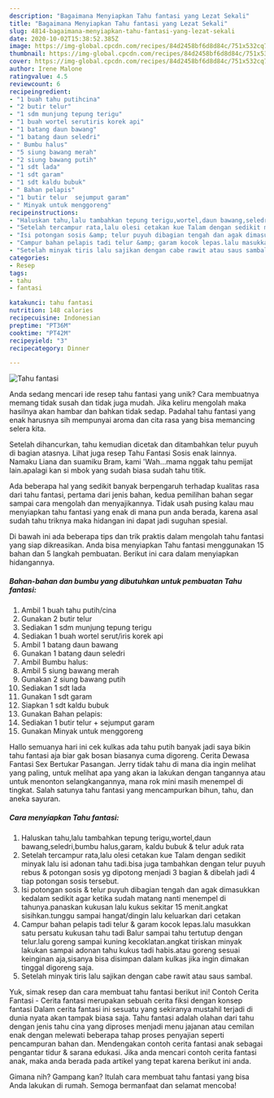```yaml
---
description: "Bagaimana Menyiapkan Tahu fantasi yang Lezat Sekali"
title: "Bagaimana Menyiapkan Tahu fantasi yang Lezat Sekali"
slug: 4814-bagaimana-menyiapkan-tahu-fantasi-yang-lezat-sekali
date: 2020-10-02T15:38:52.385Z
image: https://img-global.cpcdn.com/recipes/84d2458bf6d8d84c/751x532cq70/tahu-fantasi-foto-resep-utama.jpg
thumbnail: https://img-global.cpcdn.com/recipes/84d2458bf6d8d84c/751x532cq70/tahu-fantasi-foto-resep-utama.jpg
cover: https://img-global.cpcdn.com/recipes/84d2458bf6d8d84c/751x532cq70/tahu-fantasi-foto-resep-utama.jpg
author: Irene Malone
ratingvalue: 4.5
reviewcount: 6
recipeingredient:
- "1 buah tahu putihcina"
- "2 butir telur"
- "1 sdm munjung tepung terigu"
- "1 buah wortel serutiris korek api"
- "1 batang daun bawang"
- "1 batang daun seledri"
- " Bumbu halus"
- "5 siung bawang merah"
- "2 siung bawang putih"
- "1 sdt lada"
- "1 sdt garam"
- "1 sdt kaldu bubuk"
- " Bahan pelapis"
- "1 butir telur  sejumput garam"
- " Minyak untuk menggoreng"
recipeinstructions:
- "Haluskan tahu,lalu tambahkan tepung terigu,wortel,daun bawang,seledri,bumbu halus,garam, kaldu bubuk &amp; telur aduk rata"
- "Setelah tercampur rata,lalu olesi cetakan kue Talam dengan sedikit minyak lalu isi adonan tahu tadi.bisa juga tambahkan dengan telur puyuh rebus &amp; potongan sosis yg dipotong menjadi 3 bagian &amp; dibelah jadi 4 tiap potongan sosis tersebut."
- "Isi potongan sosis &amp; telur puyuh dibagian tengah dan agak dimasukkan kedalam sedikit agar ketika sudah matang nanti menempel di tahunya.panaskan kukusan lalu kukus sekitar 15 menit.angkat sisihkan.tunggu sampai hangat/dingin lalu keluarkan dari cetakan"
- "Campur bahan pelapis tadi telur &amp; garam kocok lepas.lalu masukkan satu persatu kukusan tahu tadi Balur sampai tahu tertutup dengan telur.lalu goreng sampai kuning kecoklatan.angkat tiriskan minyak lakukan sampai adonan tahu kukus tadi habis.atau goreng sesuai keinginan aja,sisanya bisa disimpan dalam kulkas jika ingin dimakan tinggal digoreng saja."
- "Setelah minyak tiris lalu sajikan dengan cabe rawit atau saus sambal."
categories:
- Resep
tags:
- tahu
- fantasi

katakunci: tahu fantasi 
nutrition: 148 calories
recipecuisine: Indonesian
preptime: "PT36M"
cooktime: "PT42M"
recipeyield: "3"
recipecategory: Dinner

---
```



![Tahu fantasi](https://img-global.cpcdn.com/recipes/84d2458bf6d8d84c/751x532cq70/tahu-fantasi-foto-resep-utama.jpg)

Anda sedang mencari ide resep tahu fantasi yang unik? Cara membuatnya memang tidak susah dan tidak juga mudah. Jika keliru mengolah maka hasilnya akan hambar dan bahkan tidak sedap. Padahal tahu fantasi yang enak harusnya sih mempunyai aroma dan cita rasa yang bisa memancing selera kita.

Setelah dihancurkan, tahu kemudian dicetak dan ditambahkan telur puyuh di bagian atasnya. Lihat juga resep Tahu Fantasi Sosis enak lainnya. Namaku Liana dan suamiku Bram, kami &#39;Wah…mama nggak tahu pemijat lain.apalagi kan si mbok yang sudah biasa sudah tahu titik.

Ada beberapa hal yang sedikit banyak berpengaruh terhadap kualitas rasa dari tahu fantasi, pertama dari jenis bahan, kedua pemilihan bahan segar sampai cara mengolah dan menyajikannya. Tidak usah pusing kalau mau menyiapkan tahu fantasi yang enak di mana pun anda berada, karena asal sudah tahu triknya maka hidangan ini dapat jadi suguhan spesial.


Di bawah ini ada beberapa tips dan trik praktis dalam mengolah tahu fantasi yang siap dikreasikan. Anda bisa menyiapkan Tahu fantasi menggunakan 15 bahan dan 5 langkah pembuatan. Berikut ini cara dalam menyiapkan hidangannya.

<!--inarticleads1-->

##### Bahan-bahan dan bumbu yang dibutuhkan untuk pembuatan Tahu fantasi:

1. Ambil 1 buah tahu putih/cina
1. Gunakan 2 butir telur
1. Sediakan 1 sdm munjung tepung terigu
1. Sediakan 1 buah wortel serut/iris korek api
1. Ambil 1 batang daun bawang
1. Gunakan 1 batang daun seledri
1. Ambil  Bumbu halus:
1. Ambil 5 siung bawang merah
1. Gunakan 2 siung bawang putih
1. Sediakan 1 sdt lada
1. Gunakan 1 sdt garam
1. Siapkan 1 sdt kaldu bubuk
1. Gunakan  Bahan pelapis:
1. Sediakan 1 butir telur + sejumput garam
1. Gunakan  Minyak untuk menggoreng


Hallo semuanya hari ini cek kulkas ada tahu putih banyak jadi saya bikin tahu fantasi aja biar gak bosan biasanya cuma digoreng. Cerita Dewasa Fantasi Sex Bertukar Pasangan. Jerry tidak tahu di mana dia ingin melihat yang paling, untuk melihat apa yang akan ia lakukan dengan tangannya atau untuk menonton selangkangannya, mana rok mini masih menempel di tingkat. Salah satunya tahu fantasi yang mencampurkan bihun, tahu, dan aneka sayuran. 

<!--inarticleads2-->

##### Cara menyiapkan Tahu fantasi:

1. Haluskan tahu,lalu tambahkan tepung terigu,wortel,daun bawang,seledri,bumbu halus,garam, kaldu bubuk &amp; telur aduk rata
1. Setelah tercampur rata,lalu olesi cetakan kue Talam dengan sedikit minyak lalu isi adonan tahu tadi.bisa juga tambahkan dengan telur puyuh rebus &amp; potongan sosis yg dipotong menjadi 3 bagian &amp; dibelah jadi 4 tiap potongan sosis tersebut.
1. Isi potongan sosis &amp; telur puyuh dibagian tengah dan agak dimasukkan kedalam sedikit agar ketika sudah matang nanti menempel di tahunya.panaskan kukusan lalu kukus sekitar 15 menit.angkat sisihkan.tunggu sampai hangat/dingin lalu keluarkan dari cetakan
1. Campur bahan pelapis tadi telur &amp; garam kocok lepas.lalu masukkan satu persatu kukusan tahu tadi Balur sampai tahu tertutup dengan telur.lalu goreng sampai kuning kecoklatan.angkat tiriskan minyak lakukan sampai adonan tahu kukus tadi habis.atau goreng sesuai keinginan aja,sisanya bisa disimpan dalam kulkas jika ingin dimakan tinggal digoreng saja.
1. Setelah minyak tiris lalu sajikan dengan cabe rawit atau saus sambal.


Yuk, simak resep dan cara membuat tahu fantasi berikut ini! Contoh Cerita Fantasi - Cerita fantasi merupakan sebuah cerita fiksi dengan konsep fantasi Dalam cerita fantasi ini sesuatu yang sekiranya mustahil terjadi di dunia nyata akan tampak biasa saja. Tahu fantasi adalah olahan dari tahu dengan jenis tahu cina yang diproses menjadi menu jajanan atau cemilan enak dengan melewati beberapa tahap proses penyajian seperti pencampuran bahan dan. Mendengakan contoh cerita fantasi anak sebagai pengantar tidur &amp; sarana edukasi. Jika anda mencari contoh cerita fantasi anak, maka anda berada pada artikel yang tepat karena berikut ini anda. 

Gimana nih? Gampang kan? Itulah cara membuat tahu fantasi yang bisa Anda lakukan di rumah. Semoga bermanfaat dan selamat mencoba!
